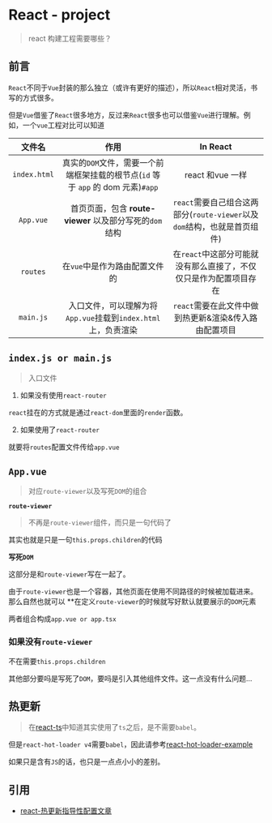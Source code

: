 # React - project
> react 构建工程需要哪些？

## **前言**

`React`不同于`Vue`封装的那么独立（或许有更好的描述），所以`React`相对灵活，书写的方式很多。

但是`Vue`借鉴了`React`很多地方，反过来`React`很多也可以借鉴`Vue`进行理解。例如，一个`vue`工程对比可以知道

|文件名|作用|In React|
|:---:|:---:|:---:|
|`index.html`|真实的`DOM`文件，需要一个前端框架挂载的根节点(`id` 等于 `app` 的 dom 元素)`#app`|react 和vue 一样|
|`App.vue`|首页页面，包含 **route-viewer** 以及部分写死的`dom`结构 | `react`需要自己组合这两部分(`route-viewer`以及`dom`结构，也就是首页组件) |
|`routes`|在`vue`中是作为路由配置文件的|在`react`中这部分可能就没有那么直接了，不仅仅只是作为配置项目存在|
|`main.js`|入口文件，可以理解为将`App.vue`挂载到`index.html`上，负责渲染|`react`需要在此文件中做到热更新&渲染&传入路由配置项目|

## **`index.js or main.js`**
> 入口文件

1. 如果没有使用`react-router`

`react`挂在的方式就是通过`react-dom`里面的`render`函数。

2. 如果使用了`react-router`

就要将`routes`配置文件传给`app.vue`

## **`App.vue`**
> 对应`route-viewer`以及写死`DOM`的组合

**`route-viewer`**
> 不再是`route-viewer`组件，而只是一句代码了

其实也就是只是一句`this.props.children`的代码

**写死`DOM`**

这部分是和`route-viewer`写在一起了。

由于`route-viewer`也是一个容器，其他页面在使用不同路径的时候被加载进来。那么自然也就可以 **在定义`route-viewer`的时候就写好默认就要展示的`DOM`元素

两者组合构成`app.vue or app.tsx`

### 如果没有`route-viewer`

不在需要`this.props.children`

其他部分要吗是写死了`DOM`，要吗是引入其他组件文件。这一点没有什么问题...

## 热更新

> 在[react-ts]()中知道其实使用了`ts`之后，是不需要`babel`。

但是`react-hot-loader v4`需要`babel`，因此请参考[react-hot-loader-example](https://github.com/gaearon/react-hot-loader/tree/master/examples/typescript)

如果只是含有`JS`的话，也只是一点点小小的差别。

## **引用**

* [react-热更新指导性配置文章](https://blog.csdn.net/huangpb123/article/details/78556652)
